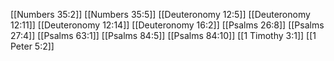 [[Numbers 35:2]]
[[Numbers 35:5]]
[[Deuteronomy 12:5]]
[[Deuteronomy 12:11]]
[[Deuteronomy 12:14]]
[[Deuteronomy 16:2]]
[[Psalms 26:8]]
[[Psalms 27:4]]
[[Psalms 63:1]]
[[Psalms 84:5]]
[[Psalms 84:10]]
[[1 Timothy 3:1]]
[[1 Peter 5:2]]
